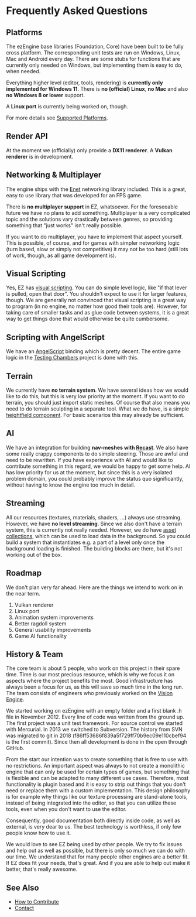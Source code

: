 # Frequently Asked Questions

## Platforms

The ezEngine base libraries (Foundation, Core) have been built to be fully cross platform. The corresponding unit tests are run on Windows, Linux, Mac and Android every day. There are some stubs for functions that are currently only needed on Windows, but implementing them is easy to do, when needed.

Everything higher level (editor, tools, rendering) is **currently only implemented for Windows 11**. There is **no (official) Linux**, **no Mac** and also **no Windows 8 or lower** support.

A **Linux port** is currently being worked on, though.

For more details see [Supported Platforms](../docs/build/supported-platforms.md).

## Render API

At the moment we (officially) only provide a **DX11 renderer**. A **Vulkan renderer** is in development.

## Networking & Multiplayer

The engine ships with the [Enet](../docs/appendix/third-party-code.md#enet) networking library included. This is a great, easy to use library that was developed for an FPS game.

There is **no multiplayer support** in EZ, whatsoever. For the foreseeable future we have no plans to add something. Multiplayer is a very complicated topic and the solutions vary drastically between genres, so providing something that "just works" isn't really possible.

If you want to do multiplayer, you have to implement that aspect yourself. This is possible, of course, and for games with simpler networking logic (turn based, slow or simply not competitive) it may not be too hard (still lots of work, though, as all game development is).

## Visual Scripting

Yes, EZ has [visual scripting](../docs/custom-code/visual-script/visual-script-overview.md). You can do simple level logic, like "if that lever is pulled, open that door". You shouldn't expect to use it for larger features, though. We are generally not convinced that visual scripting is a great way to program (in no engine, no matter how good their tools are). However, for taking care of smaller tasks and as glue code between systems, it is a great way to get things done that would otherwise be quite cumbersome.

## Scripting with AngelScript

We have an [AngelScript](../docs/custom-code/angelscript/angelscript-overview.md) binding which is pretty decent. The entire game logic in the [Testing Chambers](../samples/testing-chambers.md) project is done with this.

## Terrain

We currently have **no terrain system**. We have several ideas how we would like to do this, but this is very low priority at the moment. If you want to do terrain, you should just import static meshes. Of course that also means you need to do terrain sculpting in a separate tool. What we do have, is a simple [heightfield component](../docs/terrain/heightfield-component.md). For basic scenarios this may already be sufficient.

## AI

We have an integration for building **nav-meshes with [Recast](../docs/appendix/third-party-code.md#recast)**. We also have some really crappy components to do simple steering. Those are awful and need to be rewritten. If you have experience with AI and would like to contribute something in this regard, we would be happy to get some help. AI has low priority for us at the moment, but since this is a very isolated problem domain, you could probably improve the status quo significantly, without having to know the engine too much in detail.

## Streaming

All our resources (textures, materials, shaders, ...) always use streaming. However, we have **no level streaming**. Since we also don't have a terrain system, this is currently not really needed. However, we do have [asset collections](../docs/performance/asset-collections.md), which can be used to load data in the background. So you could build a system that instantiates e.g. a part of a level only once the background loading is finished. The building blocks are there, but it's not working out of the box.

## Roadmap

We don't plan very far ahead. Here are the things we intend to work on in the near term.

1. Vulkan renderer
1. Linux port
1. Animation system improvements
1. Better ragdoll system
1. General usability improvements
1. Game AI functionality

## History & Team

The core team is about 5 people, who work on this project in their spare time. Time is our most precious resource, which is why we focus it on aspects where the project benefits the most. Good infrastructure has always been a focus for us, as this will save so much time in the long run. The team consists of engineers who previously worked on the [Vision Engine](https://en.wikipedia.org/wiki/Vision_(game_engine)).

We started working on ezEngine with an empty folder and a first blank .h file in November 2012. Every line of code was written from the ground up. The first project was a unit test framework. For source control we started with Mercurial. In 2013 we switched to Subversion. The history from SVN was migrated to git in 2018 (f86ff53686f839a5f729ff70b9ec09e110cbef94 is the first commit). Since then all development is done in the open through GitHub.

From the start our intention was to create something that is free to use with no restrictions. An important aspect was always to not create a monolithic engine that can only be used for certain types of games, but something that is flexible and can be adapted to many different use cases. Therefore, most functionality is plugin based and it is easy to strip out things that you don't need or replace them with a custom implementation. This design philosophy is for example why things like our texture processing are stand-alone tools, instead of being integrated into the editor, so that you can utilize these tools, even when you don't want to use the editor.

Consequently, good documentation both directly inside code, as well as external, is very dear to us. The best technology is worthless, if only few people know how to use it.

We would love to see EZ being used by other people. We try to fix issues and help out as well as possible, but there is only so much we can do with our time. We understand that for many people other engines are a better fit. If EZ does fit your needs, that's great. And if you are able to help out make it better, that's really awesome.

## See Also

* [How to Contribute](how-to-contribute.md)
* [Contact](../contact.md)
